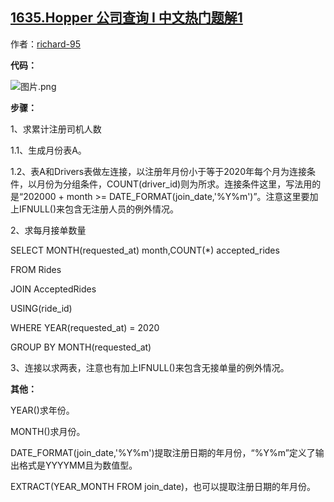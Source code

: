 ## [1635.Hopper 公司查询 I 中文热门题解1](https://leetcode.cn/problems/hopper-company-queries-i/solutions/100000/si-lu-xian-qiu-lei-ji-zhu-ce-si-ji-ren-shu-zai-qiu)

作者：[richard-95](https://leetcode.cn/u/richard-95)

**代码：**
![图片.png](https://pic.leetcode-cn.com/1604364838-OkXmdu-%E5%9B%BE%E7%89%87.png)
**步骤：**
1、求累计注册司机人数
1.1、生成月份表A。
1.2、表A和Drivers表做左连接，以注册年月份小于等于2020年每个月为连接条件，以月份为分组条件，COUNT(driver_id)则为所求。连接条件这里，写法用的是“202000 + month >= DATE_FORMAT(join_date,'%Y%m')”。注意这里要加上IFNULL()来包含无注册人员的例外情况。
2、求每月接单数量
SELECT MONTH(requested_at) month,COUNT(*) accepted_rides
FROM Rides
JOIN AcceptedRides
USING(ride_id)
WHERE YEAR(requested_at) = 2020
GROUP BY MONTH(requested_at)
3、连接以求两表，注意也有加上IFNULL()来包含无接单量的例外情况。
**其他：**
YEAR()求年份。
MONTH()求月份。
DATE_FORMAT(join_date,'%Y%m')提取注册日期的年月份，“%Y%m”定义了输出格式是YYYYMM且为数值型。
EXTRACT(YEAR_MONTH FROM join_date)，也可以提取注册日期的年月份。